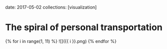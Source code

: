 date: 2017-05-02
collections: [visualization]

The spiral of personal transportation
=====================================

{% for i in range(1, 11) %}
![]({{ i }}.png)
{% endfor %}
<br/>
